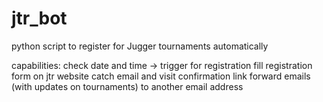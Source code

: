# jtr_bot
python script to register for Jugger tournaments automatically

capabilities:
  check date and time -> trigger for registration
  fill registration form on jtr website
  catch email and visit confirmation link
  forward emails (with updates on tournaments) to another email address
